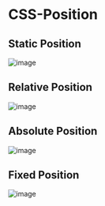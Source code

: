 # CSS-Position
## Static Position


![image](https://user-images.githubusercontent.com/41640324/137612685-0da7b1d5-503d-45e9-9dff-9080d10d7f66.png)


## Relative Position


![image](https://user-images.githubusercontent.com/41640324/137612716-94bd8550-a407-490c-b3aa-e0135e152c7f.png)


## Absolute Position


![image](https://user-images.githubusercontent.com/41640324/137612726-96cdad8f-76c6-4180-9e1b-aaa6747caee3.png)

## Fixed Position


![image](https://user-images.githubusercontent.com/41640324/137612752-4582d521-3bfb-4608-94af-8521f28d81d4.png)
